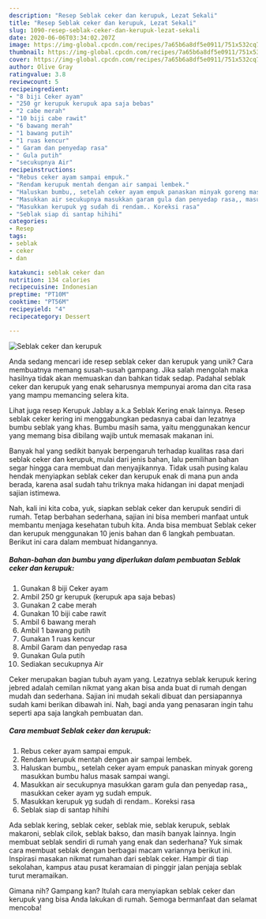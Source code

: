 ```yaml
---
description: "Resep Seblak ceker dan kerupuk, Lezat Sekali"
title: "Resep Seblak ceker dan kerupuk, Lezat Sekali"
slug: 1090-resep-seblak-ceker-dan-kerupuk-lezat-sekali
date: 2020-06-06T03:34:02.207Z
image: https://img-global.cpcdn.com/recipes/7a65b6a8df5e0911/751x532cq70/seblak-ceker-dan-kerupuk-foto-resep-utama.jpg
thumbnail: https://img-global.cpcdn.com/recipes/7a65b6a8df5e0911/751x532cq70/seblak-ceker-dan-kerupuk-foto-resep-utama.jpg
cover: https://img-global.cpcdn.com/recipes/7a65b6a8df5e0911/751x532cq70/seblak-ceker-dan-kerupuk-foto-resep-utama.jpg
author: Olive Gray
ratingvalue: 3.8
reviewcount: 5
recipeingredient:
- "8 biji Ceker ayam"
- "250 gr kerupuk kerupuk apa saja bebas"
- "2 cabe merah"
- "10 biji cabe rawit"
- "6 bawang merah"
- "1 bawang putih"
- "1 ruas kencur"
- " Garam dan penyedap rasa"
- " Gula putih"
- "secukupnya Air"
recipeinstructions:
- "Rebus ceker ayam sampai empuk."
- "Rendam kerupuk mentah dengan air sampai lembek."
- "Haluskan bumbu,, setelah ceker ayam empuk panaskan minyak goreng masukkan bumbu halus masak sampai wangi."
- "Masukkan air secukupnya masukkan garam gula dan penyedap rasa,, masukkan ceker ayam yg sudah empuk."
- "Masukkan kerupuk yg sudah di rendam.. Koreksi rasa"
- "Seblak siap di santap hihihi"
categories:
- Resep
tags:
- seblak
- ceker
- dan

katakunci: seblak ceker dan 
nutrition: 134 calories
recipecuisine: Indonesian
preptime: "PT10M"
cooktime: "PT56M"
recipeyield: "4"
recipecategory: Dessert

---
```



![Seblak ceker dan kerupuk](https://img-global.cpcdn.com/recipes/7a65b6a8df5e0911/751x532cq70/seblak-ceker-dan-kerupuk-foto-resep-utama.jpg)

Anda sedang mencari ide resep seblak ceker dan kerupuk yang unik? Cara membuatnya memang susah-susah gampang. Jika salah mengolah maka hasilnya tidak akan memuaskan dan bahkan tidak sedap. Padahal seblak ceker dan kerupuk yang enak seharusnya mempunyai aroma dan cita rasa yang mampu memancing selera kita.

Lihat juga resep Kerupuk Jablay a.k.a Seblak Kering enak lainnya. Resep seblak ceker kering ini menggabungkan pedasnya cabai dan lezatnya bumbu seblak yang khas. Bumbu masih sama, yaitu menggunakan kencur yang memang bisa dibilang wajib untuk memasak makanan ini.

Banyak hal yang sedikit banyak berpengaruh terhadap kualitas rasa dari seblak ceker dan kerupuk, mulai dari jenis bahan, lalu pemilihan bahan segar hingga cara membuat dan menyajikannya. Tidak usah pusing kalau hendak menyiapkan seblak ceker dan kerupuk enak di mana pun anda berada, karena asal sudah tahu triknya maka hidangan ini dapat menjadi sajian istimewa.


Nah, kali ini kita coba, yuk, siapkan seblak ceker dan kerupuk sendiri di rumah. Tetap berbahan sederhana, sajian ini bisa memberi manfaat untuk membantu menjaga kesehatan tubuh kita. Anda bisa membuat Seblak ceker dan kerupuk menggunakan 10 jenis bahan dan 6 langkah pembuatan. Berikut ini cara dalam membuat hidangannya.

<!--inarticleads1-->

##### Bahan-bahan dan bumbu yang diperlukan dalam pembuatan Seblak ceker dan kerupuk:

1. Gunakan 8 biji Ceker ayam
1. Ambil 250 gr kerupuk (kerupuk apa saja bebas)
1. Gunakan 2 cabe merah
1. Gunakan 10 biji cabe rawit
1. Ambil 6 bawang merah
1. Ambil 1 bawang putih
1. Gunakan 1 ruas kencur
1. Ambil  Garam dan penyedap rasa
1. Gunakan  Gula putih
1. Sediakan secukupnya Air


Ceker merupakan bagian tubuh ayam yang. Lezatnya seblak kerupuk kering jebred adalah cemilan nikmat yang akan bisa anda buat di rumah dengan mudah dan sederhana. Sajian ini mudah sekali dibuat dan persiapannya sudah kami berikan dibawah ini. Nah, bagi anda yang penasaran ingin tahu seperti apa saja langkah pembuatan dan. 

<!--inarticleads2-->

##### Cara membuat Seblak ceker dan kerupuk:

1. Rebus ceker ayam sampai empuk.
1. Rendam kerupuk mentah dengan air sampai lembek.
1. Haluskan bumbu,, setelah ceker ayam empuk panaskan minyak goreng masukkan bumbu halus masak sampai wangi.
1. Masukkan air secukupnya masukkan garam gula dan penyedap rasa,, masukkan ceker ayam yg sudah empuk.
1. Masukkan kerupuk yg sudah di rendam.. Koreksi rasa
1. Seblak siap di santap hihihi


Ada seblak kering, seblak ceker, seblak mie, seblak kerupuk, seblak makaroni, seblak cilok, seblak bakso, dan masih banyak lainnya. Ingin membuat seblak sendiri di rumah yang enak dan sederhana? Yuk simak cara membuat seblak dengan berbagai macam variannya berikut ini. Inspirasi masakan nikmat rumahan dari seblak ceker. Hampir di tiap sekolahan, kampus atau pusat keramaian di pinggir jalan penjaja seblak turut meramaikan. 

Gimana nih? Gampang kan? Itulah cara menyiapkan seblak ceker dan kerupuk yang bisa Anda lakukan di rumah. Semoga bermanfaat dan selamat mencoba!
